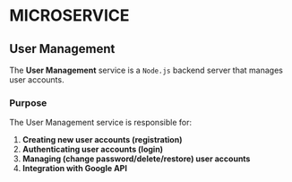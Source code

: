 # MICROSERVICE

## User Management

The **User Management** service is a `Node.js` backend server that manages user accounts. 

### Purpose

The User Management service is responsible for:

1. **Creating new user accounts (registration)**
2. **Authenticating user accounts (login)**
3. **Managing (change password/delete/restore) user accounts**
4. **Integration with Google API**
